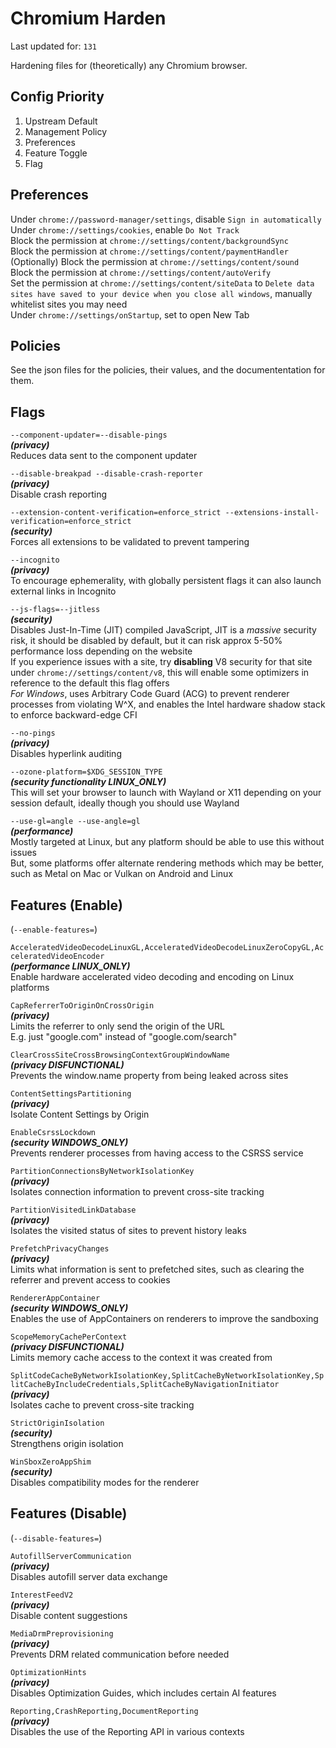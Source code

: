 # Chromium Harden

Last updated for: `131`

Hardening files for (theoretically) any Chromium browser.

## Config Priority

1) Upstream Default
2) Management Policy
3) Preferences
4) Feature Toggle
5) Flag

## Preferences

Under `chrome://password-manager/settings`, disable `Sign in automatically`\
Under `chrome://settings/cookies`, enable `Do Not Track`\
Block the permission at `chrome://settings/content/backgroundSync`\
Block the permission at `chrome://settings/content/paymentHandler`\
(Optionally) Block the permission at `chrome://settings/content/sound`\
Block the permission at `chrome://settings/content/autoVerify`\
Set the permission at `chrome://settings/content/siteData` to `Delete data sites have saved to your device when you close all windows`, manually whitelist sites you may need\
Under `chrome://settings/onStartup`, set to open New Tab

## Policies

See the json files for the policies, their values, and the documententation for them.

## Flags

`--component-updater=--disable-pings`\
***(privacy)***\
Reduces data sent to the component updater

`--disable-breakpad --disable-crash-reporter`\
***(privacy)***\
Disable crash reporting

`--extension-content-verification=enforce_strict --extensions-install-verification=enforce_strict`\
***(security)***\
Forces all extensions to be validated to prevent tampering

`--incognito`\
***(privacy)***\
To encourage ephemerality, with globally persistent flags it can also launch external links in Incognito

`--js-flags=--jitless`\
***(security)***\
Disables Just-In-Time (JIT) compiled JavaScript, JIT is a *massive* security risk, it should be disabled by default, but it can risk approx 5-50% performance loss depending on the website\
If you experience issues with a site, try **disabling** V8 security for that site under `chrome://settings/content/v8`, this will enable some optimizers in reference to the default this flag offers\
*For Windows*, uses Arbitrary Code Guard (ACG) to prevent renderer processes from violating W^X, and enables the Intel hardware shadow stack to enforce backward-edge CFI

`--no-pings`\
***(privacy)***\
Disables hyperlink auditing

`--ozone-platform=$XDG_SESSION_TYPE`\
***(security functionality LINUX_ONLY)***\
This will set your browser to launch with Wayland or X11 depending on your session default, ideally though you should use Wayland

`--use-gl=angle --use-angle=gl`\
***(performance)***\
Mostly targeted at Linux, but any platform should be able to use this without issues\
But, some platforms offer alternate rendering methods which may be better, such as Metal on Mac or Vulkan on Android and Linux

## Features (Enable)
(`--enable-features=`)

`AcceleratedVideoDecodeLinuxGL,AcceleratedVideoDecodeLinuxZeroCopyGL,AcceleratedVideoEncoder`\
***(performance LINUX_ONLY)***\
Enable hardware accelerated video decoding and encoding on Linux platforms

`CapReferrerToOriginOnCrossOrigin`\
***(privacy)***\
Limits the referrer to only send the origin of the URL\
E.g. just "google.com" instead of "google.com/search"

`ClearCrossSiteCrossBrowsingContextGroupWindowName`\
***(privacy DISFUNCTIONAL)***\
Prevents the window.name property from being leaked across sites

`ContentSettingsPartitioning`\
***(privacy)***\
Isolate Content Settings by Origin

`EnableCsrssLockdown`\
***(security WINDOWS_ONLY)***\
Prevents renderer processes from having access to the CSRSS service

`PartitionConnectionsByNetworkIsolationKey`\
***(privacy)***\
Isolates connection information to prevent cross-site tracking

`PartitionVisitedLinkDatabase`\
***(privacy)***\
Isolates the visited status of sites to prevent history leaks

`PrefetchPrivacyChanges`\
***(privacy)***\
Limits what information is sent to prefetched sites, such as clearing the referrer and prevent access to cookies

`RendererAppContainer`\
***(security WINDOWS_ONLY)***\
Enables the use of AppContainers on renderers to improve the sandboxing

`ScopeMemoryCachePerContext`\
***(privacy DISFUNCTIONAL)***\
Limits memory cache access to the context it was created from

`SplitCodeCacheByNetworkIsolationKey,SplitCacheByNetworkIsolationKey,SplitCacheByIncludeCredentials,SplitCacheByNavigationInitiator`\
***(privacy)***\
Isolates cache to prevent cross-site tracking

`StrictOriginIsolation`\
***(security)***\
Strengthens origin isolation

`WinSboxZeroAppShim`\
***(security)***\
Disables compatibility modes for the renderer

## Features (Disable)
(`--disable-features=`)

`AutofillServerCommunication`\
***(privacy)***\
Disables autofill server data exchange

`InterestFeedV2`\
***(privacy)***\
Disable content suggestions

`MediaDrmPreprovisioning`\
***(privacy)***\
Prevents DRM related communication before needed

`OptimizationHints`\
***(privacy)***\
Disables Optimization Guides, which includes certain AI features

`Reporting,CrashReporting,DocumentReporting`\
***(privacy)***\
Disables the use of the Reporting API in various contexts
